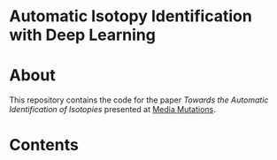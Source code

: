 # Automatic Isotopy Identification with Deep Learning

# About

This repository contains the code for the paper *Towards the Automatic Identification of Isotopies* presented at [Media Mutations](https://www.mediamutations.org/).

# Contents


